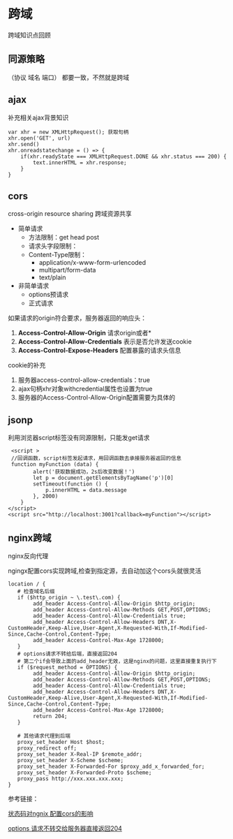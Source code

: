 # 跨域

跨域知识点回顾



## 同源策略

（协议 域名  端口）  都要一致，不然就是跨域



## ajax

补充相关ajax背景知识

```
var xhr = new XMLHttpRequest(); 获取句柄
xhr.open('GET', url)
xhr.send()
xhr.onreadstatechange = () => {
	if(xhr.readyState === XMLHttpRequest.DONE && xhr.status === 200) {
		text.innerHTML = xhr.response;
	}
}
```





## cors

cross-origin resource sharing 跨域资源共享

- 简单请求
  - 方法限制：get head post 
  - 请求头字段限制： 
  - Content-Type限制：
    - application/x-www-form-urlencoded	
    - multipart/form-data
    - text/plain
- 非简单请求
  - options预请求
  - 正式请求



如果请求的origin符合要求，服务器返回的响应头：

1. **Access-Control-Allow-Origin**    请求origin或者*
2. **Access-Control-Allow-Credentials**  表示是否允许发送cookie
3. **Access-Control-Expose-Headers**   配置暴露的请求头信息



cookie的补充

1. 服务器access-control-allow-credentials：true
2. ajax句柄xhr对象withcredential属性也设置为true
3. 服务器的Access-Control-Allow-Origin配置需要为具体的





## jsonp

利用浏览器script标签没有同源限制，只能发get请求

```
 <script >
 //回调函数，script标签发起请求，用回调函数去承接服务器返回的信息
 function myFunction (data) {
        alert('获取数据成功，2s后改变数据！')
        let p = document.getElementsByTagName('p')[0]
        setTimeout(function () {
            p.innerHTML = data.message
        }, 2000)
    }
</script>
<script src="http://localhost:3001?callback=myFunction"></script>
```





## nginx跨域

nginx反向代理

ngingx配置cors实现跨域,检查到指定源，去自动加这个cors头就很灵活

```
location / {
   # 检查域名后缀
   if ($http_origin ~ \.test\.com) {
        add_header Access-Control-Allow-Origin $http_origin;
        add_header Access-Control-Allow-Methods GET,POST,OPTIONS;
        add_header Access-Control-Allow-Credentials true;
        add_header Access-Control-Allow-Headers DNT,X-CustomHeader,Keep-Alive,User-Agent,X-Requested-With,If-Modified-Since,Cache-Control,Content-Type;
        add_header Access-Control-Max-Age 1728000;
   }
   # options请求不转给后端，直接返回204
   # 第二个if会导致上面的add_header无效，这是nginx的问题，这里直接重复执行下
   if ($request_method = OPTIONS) {
        add_header Access-Control-Allow-Origin $http_origin;
        add_header Access-Control-Allow-Methods GET,POST,OPTIONS;
        add_header Access-Control-Allow-Credentials true;
        add_header Access-Control-Allow-Headers DNT,X-CustomHeader,Keep-Alive,User-Agent,X-Requested-With,If-Modified-Since,Cache-Control,Content-Type;
        add_header Access-Control-Max-Age 1728000;
        return 204;
   }
    
   # 其他请求代理到后端
   proxy_set_header Host $host;
   proxy_redirect off;
   proxy_set_header X-Real-IP $remote_addr;
   proxy_set_header X-Scheme $scheme;
   proxy_set_header X-Forwarded-For $proxy_add_x_forwarded_for;
   proxy_set_header X-Forwarded-Proto $scheme;
   proxy_pass http://xxx.xxx.xxx.xxx;
} 
```

参考链接：

[状态码对ngnix 配置cors的影响](https://segmentfault.com/a/1190000013007649?utm_source=sf-similar-article)

[options 请求不转交给服务器直接返回204](https://segmentfault.com/a/1190000012028144?utm_source=sf-similar-article)

